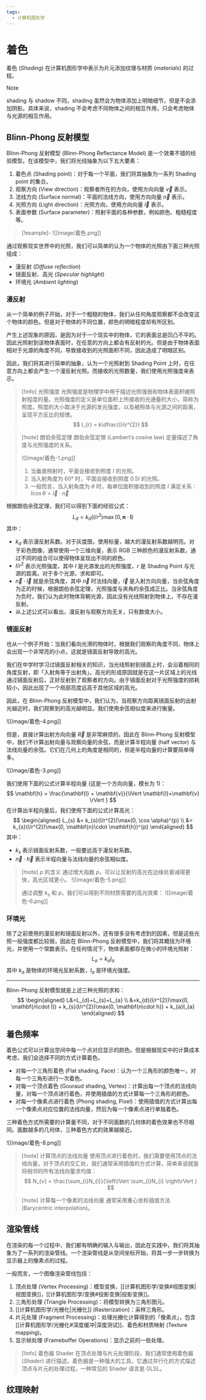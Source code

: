 ```yaml
---
tags:
  - 计算机图形学
---
```


# 着色

 着色 (*Shading*) 在计算机图形学中表示为片元添加纹理与材质 (*materials*) 的过程。

>[!note]
>shading 与 shadow 不同，shading 虽然会为物体添加上明暗细节，但是不会添加阴影。具体来说，shading 不会考虑不同物体之间的相互作用，只会考虑物体与光源的相互作用。

## Blinn-Phong 反射模型

Blinn-Phong 反射模型 (Blinn-Phong Reflectance Model) 是一个效果不错的经验模型。在该模型中，我们将光线抽象为以下五大要素：
1. 着色点 (Shading point)：对于每一个平面，我们将其抽象为一系列 Shading point 的集合。
2. 观察方向 (View direction)：观察者所在的方向，使用方向向量 $\vec{v}$ 表示。
3. 法线方向 (Surface normal)：平面的法线方向，使用方向向量 $\vec{n}$ 表示。
4. 光照方向 (Light direction)：光照方向，使用方向向量 $\vec{l}$ 表示。
5. 表面参数 (Surface parameter)：照射平面的各种参数，例如颜色、粗糙程度等。

>[!example]-
>![[image/着色.png]]

通过观察现实世界中的光照，我们可以简单的认为一个物体的光照由下面三种光照组成：
- 漫反射 (*Diffuse reflection*)
- 镜面反射、高光 (*Specular highlight*)
- 环境光 (*Ambient lighting*)

### 漫反射

从一个简单的例子开始，对于一个粗糙的物体，我们从任何角度观察都不会改变这个物体的颜色。但是对于物体的不同位置，颜色的明暗程度却有所区别。

产生上述现象的原因，是因为对于一个现实中的物体，它的表面总是凹凸不平的。因此光照射到该物体表面时，在任意的方向上都会有反射的光。但是由于物体表面相对于光源的角度不同，导致接收到的光照面积不同，因此造成了明暗区别。

因此，我们将其进行简单的抽象，认为一个光照射到 Shading Point 上时，在任意方向上都会产生一个漫反射光照。而接收的光照数量，我们使用光照强度来表示。

>[!info] 光照强度
>光照强度是物理学中用于描述光照强弱和物体表面积被照射程度的量。光照强度的定义是单位面积上所接收的光通量的大小，简称为照度。照度的大小取决于光源的发光强度，以及被照体与光源之间的距离，呈现平方反比的规律。
> $$
> I_{r} = k\dfrac{I}{r^{2}}
> $$

>[!note] 朗伯余弦定理
>朗伯余弦定理 (Lambert’s cosine law) 定量描述了角度与光照强度的关系。
>
>![[image/着色-1.png]]
>
> 1. 当垂直照射时，平面会接收到照度 $I$ 的光照。
> 2. 当入射角度为 60° 时，平面会接收到照度 $0.5I$ 的光照。
> 3. 一般而言，当入射角度为 $\theta$ 时，每单位面积接收到的照度 $I$ 满足关系：$I\cos \theta=\vec{I}\cdot \vec{n}$

根据朗伯余弦定理，我们可以得到下面的经验公式：
$$
L_{d}=k_{d}(I/r^{2})\max(0, \mathbf{n}\cdot \mathbf{l})
$$
其中：
- $k_{d}$ 表示漫反射系数。对于灰度图，使用标量，越大的漫反射系数越明亮。对于彩色图像，通常使用一个三维向量，表示 RGB 三种颜色的漫反射系数，通过不同的组合可以使得物体呈现出不同的颜色。
- $I/r^{2}$ 表示光照强度，其中 $I$ 是光源发出的光照强度，$r$ 是 Shading Point 与光源的距离。对于多个光源，求和即可。
- $\vec{n}\cdot \vec{l}$ 就是余弦角度，其中 $\vec{n}$ 时法线向量，$\vec{l}$ 是入射方向向量，当余弦角度为正的时候，根据朗伯余弦定理，光照强度与夹角的余弦成正比。当余弦角度为负时，我们认为此时物体背朝光源，因此没有光线照射到物体上，不存在漫反射。
- 从上述公式可以看出，漫反射与观察方向无关，只有数值大小。

### 镜面反射

也从一个例子开始：当我们看向光滑的物体时，根据我们观察的角度不同，物体上会出现一个非常亮的小点，这就是镜面反射导致的高光。

我们在中学时学习过镜面反射相关的知识，当光线照射到镜面上时，会沿着相同的角度反射，即「入射角等于出射角」。高光的形成原因就是在这一片区域上的光线通过镜面反射后，正好反射到了观察者的方向。由于镜面反射对于光照强度的损耗较小，因此出现了一个局部亮度远高于其他区域的高光。

因此，在 Blinn-Phong 反射模型中，我们认为，当观察方向距离镜面反射的出射光越近时，我们观察到的高光越明显。我们使用余弦相似度来进行衡量。

![[image/着色-4.png]]

但是，直接计算出射方向向量 $\vec{R}$ 是非常麻烦的，因此在 Blinn-Phong 反射模型中，我们不计算出射向量与观察向量的余弦，而是计算半程向量 (half vector) 与法线向量的余弦。它们在几何上的角度是相同的，但是半程向量的计算要简单得多。

![[image/着色-3.png]]

我们使用下面的公式计算半程向量 (这是一个方向向量，模长为 1)：
$$
\mathbf{h} = \frac{\mathbf{l} + \mathbf{v}}{\lVert \mathbf{l}+\mathbf{v} \rVert }
$$
在计算出半程向量后，我们使用下面的公式计算高光：
$$
\begin{aligned}
L_{s} &= k_{s}(I/r^{2})\max(0, \cos \alpha)^{p} \\
&= k_{s}(I/r^{2})\max(0, \mathbf{n}\cdot \mathbf{h})^{p}
\end{aligned}
$$
其中：
- $k_{s}$ 表示镜面反射系数，一般要远高于漫反射系数。
- $\vec{n}\cdot \vec{h}$ 表示半程向量与法线向量的余弦相似度。

>[!note] $p$ 的含义
>通过增大指数 $p$，可以让反射的高光在边缘处衰减得更快，高光区域更小。
>![[image/着色-5.png]]
>
>通过调整 $k_{s}$ 和 $p$，我们可以得到不同材质需要的高光效果：
>![[image/着色-6.png]]

### 环境光

除了之前使用的漫反射和镜面反射以外，还有很多没有考虑到的因素，但是这些光照一般强度都比较弱，因此在 Blinn-Phong 反射模型中，我们将其概括为环境光，并使用一个常数表示。在任何情况下，物体表面都存在微小的环境光照射：
$$
L_{a}=k_{a}I_{a}
$$
其中 $k_{a}$ 是物体的环境光反射系数，$I_{a}$ 是环境光强度。

---

Blinn-Phong 反射模型就是上述三种光照的求和：
$$
\begin{aligned}
L&=L_{d}+L_{s}+L_{a} \\
&=k_{d}(I/r^{2})\max(0, \mathbf{n\cdot l}) + k_{s}(I/r^{2})\max(0, \mathbf{n\cdot h}) + k_{a}I_{a}
\end{aligned}
$$

## 着色频率

着色公式可以计算出空间中每一个点对应显示的颜色。但是根据现实中的计算成本考虑，我们会选择不同的方式计算着色。
- 对每一个三角形着色 (Flat shading, Face)：认为一个三角形的颜色唯一，对每一个三角形进行一次着色。
- 对每一个顶点着色 (Gouraud shading, Vertex)：计算出每一个顶点的法线向量，对每一个顶点进行着色，并使用插值的方式计算每一个三角形的颜色。
- 对每一个像素点进行着色 (Phong shading, Pixel)：使用插值的方式计算出每一个像素点对应位置的法线向量，然后为每一个像素点进行单独着色。

三种着色方式所需要的计算量不同，对于不同面数的几何体的着色效果也不尽相同。面数越多的几何体，三种着色方式的效果越接近。

![[image/着色-8.png]]

>[!note] 计算顶点的法线向量
>使用顶点进行着色时，我们需要使用顶点的法线向量。对于顶点的交汇处，我们通常采用插值的方式计算，简单来说就是将相邻的所有法线向量求均值：
> $$
> N_{v} = \frac{\sum_{i}N_{i}}{\left\lVert  \sum_{i}N_{i}  \right\rVert }
> $$

>[!note] 计算每一个像素的法线向量
> 通常采用重心坐标插值方法 (Barycentric interpolation)。

## 渲染管线

在渲染的每一个过程中，我们都有明确的输入与输出，因此在实践中，我们将其抽象为了一系列的渲染管线。一个渲染管线是从空间坐标开始，将其一步一步转换为显示器上的像素点的过程。

一般而言，一个图像渲染管线包括：
1. 顶点处理 (Vertex Processing)：模型变换，[[计算机图形学/变换#视图变换|视图变换]]，[[计算机图形学/变换#投影变换|投影变换]]。
2. 三角形处理 (Triangle Processing)：将模型转换为三角形图元。
3. [[计算机图形学/光栅化|光栅化]] (Rasterization)：采样三角形。
4. 片元处理 (Fragment Processing)：处理光栅化计算得到的「像素点」，包含 [[计算机图形学/光栅化#深度缓冲|深度测试]]、着色和材质映射 (Texture mapping)。
5. 显示帧处理 (Framebuffer Operations)：显示之前的一些处理。


> [!info] 着色器 Shader
> 在顶点处理与片元处理阶段，我们通常使用着色器 (*Shader*) 进行描述。着色器是一种强大的工具，它通过并行化的方式描述顶点与片元的处理过程，一种常见的 Shader 语言是 GLSL。

## 纹理映射

